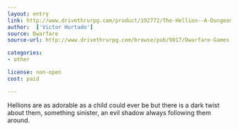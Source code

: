 ```yaml
---
layout: entry
link: http://www.drivethrurpg.com/product/192772/The-Hellion--A-Dungeon-World-Playbook
author:  ['Victor Hurtado']
source: Dwarfare
source-url: http://www.drivethrurpg.com/browse/pub/9017/Dwarfare-Games

categories:
- other

license: non-open
cost: paid

---
```


Hellions are as adorable as a child could ever be but there is a dark twist about them, something sinister, an evil shadow always following them around.

